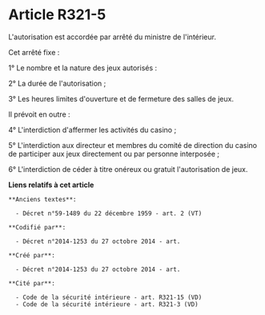 # Article R321-5

L'autorisation est accordée par arrêté du ministre de l'intérieur.

Cet arrêté fixe :

1° Le nombre et la nature des jeux autorisés :

2° La durée de l'autorisation ;

3° Les heures limites d'ouverture et de fermeture des salles de jeux.

Il prévoit en outre :

4° L'interdiction d'affermer les activités du casino ;

5° L'interdiction aux directeur et membres du comité de direction du casino de participer aux jeux directement ou par
personne interposée ;

6° L'interdiction de céder à titre onéreux ou gratuit l'autorisation de jeux.

**Liens relatifs à cet article**

	**Anciens textes**:

	  - Décret n°59-1489 du 22 décembre 1959 - art. 2 (VT)

	**Codifié par**:

	  - Décret n°2014-1253 du 27 octobre 2014 - art.

	**Créé par**:

	  - Décret n°2014-1253 du 27 octobre 2014 - art.

	**Cité par**:

	  - Code de la sécurité intérieure - art. R321-15 (VD)
	  - Code de la sécurité intérieure - art. R321-3 (VD)

